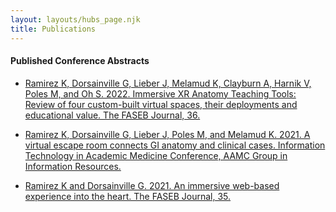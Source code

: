 ```yaml
---
layout: layouts/hubs_page.njk
title: Publications
---
```


#### Published Conference Abstracts

- [Ramirez K, Dorsainville G, Lieber J, Melamud K, Clayburn A, Harnik V, Poles M, and Oh S. 2022. Immersive XR Anatomy Teaching Tools: Review of four custom-built virtual spaces, their deployments and educational value. The FASEB Journal, 36.](https://faseb.onlinelibrary.wiley.com/doi/10.1096/fasebj.2022.36.S1.R4156)

- [Ramirez K, Dorsainville G, Lieber J, Poles M, and Melamud K. 2021. A virtual escape room connects GI anatomy and clinical cases. Information Technology in Academic Medicine Conference, AAMC Group in Information Resources.](https://web.cvent.com/event/e5c95505-a0de-43a3-be37-0aa61619482a/websitePage:645d57e4-75eb-4769-b2c0-f201a0bfc6ce?_ga=2.253205825.919275606.1644012551-326287467.1635968538)

- [Ramirez K and Dorsainville G. 2021. An immersive web-based experience into the heart. The FASEB Journal, 35.](https://faseb.onlinelibrary.wiley.com/doi/abs/10.1096/fasebj.2021.35.S1.04501)
